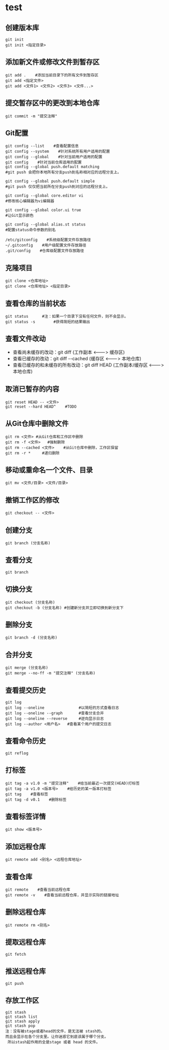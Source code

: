 # test

## 创建版本库

```git
git init     
git init <指定目录>
```

## 添加新文件或修改文件到暂存区

```    
git add .    #添加当前目录下的所有文件到暂存区
git add <指定文件>
git add <文件1> <文件2> <文件3> <文件...>
```

## 提交暂存区中的更改到本地仓库

```
git commit -m "提交注释"
```

## Git配置

```
git config --list    #查看配置信息
git config --system    #针对系统所有用户适用的配置
git config --global    #针对当前用户适用的配置
git config    #针对当前仓库适用的配置
git config --global push.default matching
#git push 会把你本地所有分支push到名称相对应的远程分支上。

git config --global push.default simple
#git push 仅仅把当前所在分支push到对应的远程分支上。

git config --global core.editor vi
#修改核心编辑器为vi编辑器

git config --global color.ui true
#让Git显示颜色

git config --global alias.st status
#配置status命令参数的别名
```

```
/etc/gitconfig    #系统级配置文件存放路径
~/.gitconfig    #用户级配置文件存放路径
.git/config    #仓库级配置文件存放路径
```

## 克隆项目
```
git clone <仓库地址>
git clone <仓库地址> <指定目录>
```

## 查看仓库的当前状态

```
git status		#注：如果一个目录下没有任何文件，则不会显示。
git status -s        #获得简短的结果输出
```

## 查看文件改动
 - 查看尚未缓存的改动：git diff	(工作副本 <---> 缓存区)
 - 查看已缓存的改动：git diff --cached	(缓存区 <---> 本地仓库)
 - 查看已缓存的和未缓存的所有改动：git diff HEAD	(工作副本/缓存区 <---> 本地仓库)
 
## 取消已暂存的内容

```
git reset HEAD -- <文件>
git reset --hard HEAD^    #TODO 
```

## 从Git仓库中删除文件

```
git rm <文件>	#从Git仓库和工作区中删除
git rm -f <文件>	 #强制删除
git rm --cached <文件>	#从Git仓库中删除，工作区保留
git rm -r *		#递归删除
```

## 移动或重命名一个文件、目录

```
git mv <文件/目录> <文件/目录>
```

## 撤销工作区的修改

```
git checkout -- <文件>
```

## 创建分支

```
git branch (分支名称)
```

## 查看分支

```
git branch
```

## 切换分支

```
git checkout (分支名称)
git checkout -b (分支名称) #创建新分支并立即切换到新分支下
```

## 删除分支

```
git branch -d (分支名称)
```

## 合并分支

```
git merge (分支名称)
git merge --no-ff -m "提交注释" (分支名称)
```

## 查看提交历史

```
git log
git log --oneline		        #以简短的方式查看日志
git log --oneline --graph		#查看分支合并
git log --oneline --reverse     #逆向显示日志
git log --author <用户名> 	 #查看某个用户的提交日志
```

## 查看命令历史

```
git reflog
```

## 打标签

```
git tag -a v1.0 -m "提交注释"    #给当前最近一次提交(HEAD)打标签
git tag -a v1.0 <版本号>    #给历史的某一版本打标签
git tag    #查看标签
git tag -d v0.1    #删除标签
```

## 查看标签详情

```
git show <版本号>
```

## 添加远程仓库

```
git remote add <别名> <远程仓库地址>
```

## 查看仓库

```
git remote    #查看当前远程仓库
git remote -v    #查看当前远程仓库，并显示实际的链接地址
```

## 删除远程仓库

```
git remote rm <别名>
```

## 提取远程仓库

```
git fetch
```

## 推送远程仓库

```
git push
```

## 存放工作区

```
git stash
git stash list
git stash apply
git stash pop
注：没有被stage或者head的文件，是无法被 stash的。  
而且会显示在各个分支里。让你迷惑它到底该属于哪个分支。  
 所以stash起作用的全是stage 或者 head 的文件。
```






